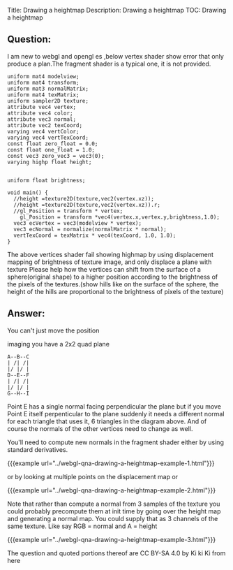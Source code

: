 Title: Drawing a heightmap
Description: Drawing a heightmap
TOC: Drawing a heightmap

## Question:

I am new to webgl and opengl es ,below vertex shader show error that only produce a plan.The fragment shader is a typical one, it is not provided.

```
uniform mat4 modelview;
uniform mat4 transform;
uniform mat3 normalMatrix;
uniform mat4 texMatrix;
uniform sampler2D texture;
attribute vec4 vertex;
attribute vec4 color;
attribute vec3 normal;
attribute vec2 texCoord;
varying vec4 vertColor;
varying vec4 vertTexCoord;
const float zero_float = 0.0;
const float one_float = 1.0;
const vec3 zero_vec3 = vec3(0);
varying highp float height;


uniform float brightness;

void main() {
  //height =texture2D(texture,vec2(vertex.xz));
  //height =texture2D(texture,vec2(vertex.xz)).r;
  //gl_Position = transform * vertex;
    gl_Position = transform *vec4(vertex.x,vertex.y,brightness,1.0);
  vec3 ecVertex = vec3(modelview * vertex);
  vec3 ecNormal = normalize(normalMatrix * normal);
  vertTexCoord = texMatrix * vec4(texCoord, 1.0, 1.0);
}  

```
The above vertices shader fail showing highmap by using displacement mapping of brightness of texture image, and only displace a plane with texture
Please help how the vertices can shift from the surface of a sphere(original shape) to a higher position according to the brightness of the pixels of the textures.(show hills like on the surface of the sphere, the height of the hills are proportional to the brightness of pixels of the texture)



## Answer:

You can't just move the position

imaging you have a 2x2 quad plane

```
A--B--C
| /| /|
|/ |/ |
D--E--F
| /| /|
|/ |/ |
G--H--I
```

Point E has a single normal facing perpendicular the plane but if you move Point E itself perpenticular to the plane suddenly it needs a different normal for each triangle that uses it, 6 triangles in the diagram above. And of course the normals of the other vertices need to change as well.

You'll need to compute new normals in the fragment shader either by using standard derivatives.

{{{example url="../webgl-qna-drawing-a-heightmap-example-1.html"}}}

or by looking at multiple points on the displacement map or 

{{{example url="../webgl-qna-drawing-a-heightmap-example-2.html"}}}

Note that rather than compute a normal from 3 samples of the texture you could probably precompute them at init time by going over the height map and generating a normal map. You could supply that as 3 channels of the same texture. Like say RGB = normal and A = height

{{{example url="../webgl-qna-drawing-a-heightmap-example-3.html"}}}



<div class="so">
  <div>The question and quoted portions thereof are 
    CC BY-SA 4.0 by
    <a data-href="https://stackoverflow.com/users/12768183">Ki ki Ki</a>
    from
    <a data-href="https://stackoverflow.com/questions/61040525">here</a>
  </div>
</div>
